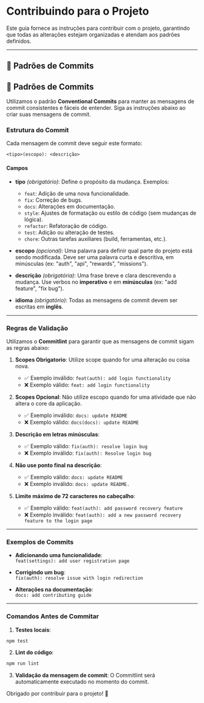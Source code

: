 # Contribuindo para o Projeto

Este guia fornece as instruções para contribuir com o projeto, garantindo que todas as alterações estejam organizadas e atendam aos padrões definidos.

---

## 🎯 Padrões de Commits

## 🎯 Padrões de Commits

Utilizamos o padrão **Conventional Commits** para manter as mensagens de commit consistentes e fáceis de entender. Siga as instruções abaixo ao criar suas mensagens de commit.

### **Estrutura do Commit**

Cada mensagem de commit deve seguir este formato:

```
<tipo>(escopo): <descrição>
```

#### **Campos**

- **tipo** _(obrigatório)_: Define o propósito da mudança. Exemplos:

  - `feat`: Adição de uma nova funcionalidade.
  - `fix`: Correção de bugs.
  - `docs`: Alterações em documentação.
  - `style`: Ajustes de formatação ou estilo de código (sem mudanças de lógica).
  - `refactor`: Refatoração de código.
  - `test`: Adição ou alteração de testes.
  - `chore`: Outras tarefas auxiliares (build, ferramentas, etc.).

- **escopo** _(opcional)_: Uma palavra para definir qual parte do projeto está sendo modificada. Deve ser uma palavra curta e descritiva, em minúsculas (ex: "auth", "api", "rewards", "missions").

- **descrição** _(obrigatória)_: Uma frase breve e clara descrevendo a mudança. Use verbos no **imperativo** e em **minúsculas** (ex: "add feature", "fix bug").

- **idioma** _(obrigatório)_: Todas as mensagens de commit devem ser escritas em **inglês**.

---

### **Regras de Validação**

Utilizamos o **Commitlint** para garantir que as mensagens de commit sigam as regras abaixo:

1. **Scopes Obrigatorio**: Utilize scope quando for uma alteração ou coisa nova.

   - ✅ Exemplo inválido: `feat(auth): add login functionality`
   - ❌ Exemplo válido: `feat: add login functionality`

2. **Scopes Opcional**: Não utilize escopo quando for uma atividade que não altera o core da aplicação.

   - ✅ Exemplo inválido: `docs: update README`
   - ❌ Exemplo válido: `docs(docs): update README`

3. **Descrição em letras minúsculas**:

   - ✅ Exemplo válido: `fix(auth): resolve login bug`
   - ❌ Exemplo inválido: `fix(auth): Resolve login bug`

4. **Não use ponto final na descrição**:

   - ✅ Exemplo válido: `docs: update README`
   - ❌ Exemplo inválido: `docs: update README.`

5. **Limite máximo de 72 caracteres no cabeçalho**:
   - ✅ Exemplo válido: `feat(auth): add password recovery feature`
   - ❌ Exemplo inválido: `feat(auth): add a new password recovery feature to the login page`

---

### **Exemplos de Commits**

- **Adicionando uma funcionalidade**:  
  `feat(settings): add user registration page`

- **Corrigindo um bug**:  
  `fix(auth): resolve issue with login redirection`

- **Alterações na documentação**:  
  `docs: add contributing guide`

---

### **Comandos Antes de Commitar**

1. **Testes locais**:

```bash
npm test
```

2. **Lint do código**:

```bash
npm run lint
```

3. **Validação da mensagem de commit**: O Commitlint será automaticamente executado no momento do commit.

Obrigado por contribuir para o projeto! 🚀
